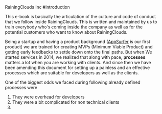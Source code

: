 RainingClouds Inc
#Introduction

This e-book is basically the articulation of the culture and code of conduct that we follow inside RainingClouds. This is written and maintained by us to train everybody who's coming inside the company as well as for the potential customers who want to know about RainingClouds. 

Being a startup and having a product background ([AppSurfer](http://appsurfer.com) is our first product) we are trained for creating MVPs (Minimum Viable Product) and getting early feedbacks to settle down onto the final paths. But when We started services in 2014, we realized that along with pace, **processes** matters a lot when you are working with clients. And since then we have been amending this document for setting up a painless and an effective processes which are suitable for developers as well as the clients. 

One of the biggest odds we faced during following already defined processes were
1. They were overhead for developers
2. They were a bit complicated for non technical clients
3. 

